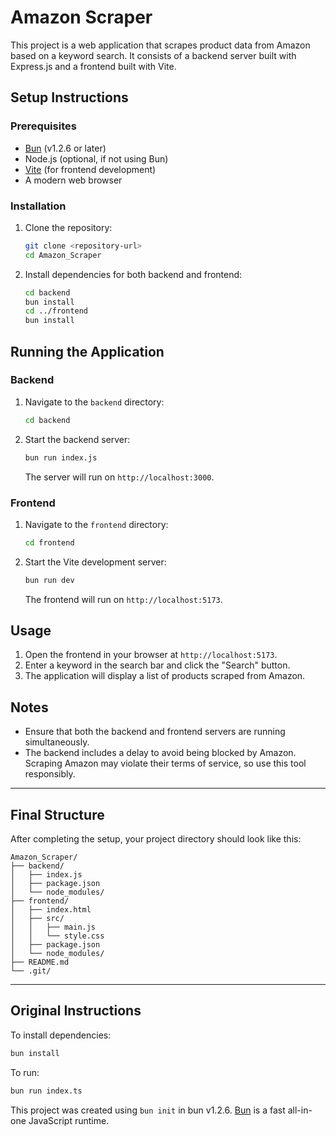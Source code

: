 # Amazon Scraper

This project is a web application that scrapes product data from Amazon based on a keyword search. It consists of a backend server built with Express.js and a frontend built with Vite.

## Setup Instructions

### Prerequisites
- [Bun](https://bun.sh) (v1.2.6 or later)
- Node.js (optional, if not using Bun)
- [Vite](https://vitejs.dev) (for frontend development)
- A modern web browser

### Installation

1. Clone the repository:
   ```bash
   git clone <repository-url>
   cd Amazon_Scraper
   ```

2. Install dependencies for both backend and frontend:
   ```bash
   cd backend
   bun install
   cd ../frontend
   bun install
   ```

## Running the Application

### Backend
1. Navigate to the `backend` directory:
   ```bash
   cd backend
   ```

2. Start the backend server:
   ```bash
   bun run index.js
   ```

   The server will run on `http://localhost:3000`.

### Frontend
1. Navigate to the `frontend` directory:
   ```bash
   cd frontend
   ```

2. Start the Vite development server:
   ```bash
   bun run dev
   ```

   The frontend will run on `http://localhost:5173`.

## Usage

1. Open the frontend in your browser at `http://localhost:5173`.
2. Enter a keyword in the search bar and click the "Search" button.
3. The application will display a list of products scraped from Amazon.

## Notes
- Ensure that both the backend and frontend servers are running simultaneously.
- The backend includes a delay to avoid being blocked by Amazon. Scraping Amazon may violate their terms of service, so use this tool responsibly.

---

## Final Structure

After completing the setup, your project directory should look like this:

```
Amazon_Scraper/
├── backend/
│   ├── index.js
│   ├── package.json
│   └── node_modules/
├── frontend/
│   ├── index.html
│   ├── src/
│   │   ├── main.js
│   │   └── style.css
│   ├── package.json
│   └── node_modules/
├── README.md
└── .git/
```

---

## Original Instructions

To install dependencies:

```bash
bun install
```

To run:

```bash
bun run index.ts
```

This project was created using `bun init` in bun v1.2.6. [Bun](https://bun.sh) is a fast all-in-one JavaScript runtime.

